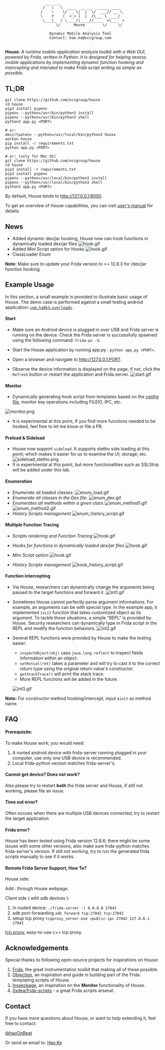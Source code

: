 ~~~
                  ___ ___
                 /   |   \  ____  __ __  ______ ____
                /    ~    \/  _ \|  |  \/  ___// __ \
                \    Y    (  <_> )  |  /\___ \  ___/
                 \___|_  / \____/|____//____  >\___  >
                       \/      House        \/     \/
                
                    Dynamic Mobile Analysis Tool
                    Contact: hao.ke@nccgroup.com
~~~

## 
**House**: *A runtime mobile application analysis toolkit with a Web GUI,
powered by Frida, written in Python. It is designed for helping assess mobile
applications by implementing dynamic function hooking and intercepting and
intended to make Frida script writing as simple as possible.*

## TL;DR
~~~
git clone https://github.com/nccgroup/house
cd house
pip3 install pipenv
pipenv --python=/usr/bin/python3 install
pipenv --python=/usr/bin/python3 shell
python3 app.py <PORT>

# or:
mkvirtualenv --python=/usr/local/bin/python3 house
workon house
pip install -r requirements.txt
python app.py <PORT>

# or: (only for Mac OS)
git clone https://github.com/nccgroup/house
cd house
pip3 install -r requirements.txt
pip3 install pipenv
pipenv --python=/usr/local/bin/python3 install
pipenv --python=/usr/local/bin/python3 shell
python3 app.py <PORT>
~~~
By default, House binds to http://127.0.0.1:8000.


To get an overview of House capabilities, you can visit [user's manual](https://github.com/nccgroup/house/wiki/Overview) for details.

## News
- Added dynamic dex/jar hooking, House now can hook functions in dynamically loaded dex/jar files
![hook.gif](./gifs/dyload.gif)
- Added Mini Script option for Hooks
![hook.gif](./gifs/dyload_mini.gif)
- ClassLoader Enum

**Note**: Make sure to update your Frida version to >= 12.8.3 for /dex/jar function hooking


## Example Usage

In this section, a small example is provided to illustrate basic usage of
House. The demo case is performed against a small testing android application:
[`com.ha0k3.overloads`](./test_apk/overloads.apk).

#### Start
- Make sure an Android device is plugged in over USB and Frida server is
running on the device. Check the Frida server is successfully spawned using the
following command: `frida-ps -U`.

- Start the House application by running app.py : `python app.py <PORT>`. 

- Open a browser and navigate to <http://127.0.0.1:PORT>.

- Observe the device information is displayed on the page, if not, click the
  `Refresh` button or restart the application and Frida server.
  	![start.gif](./gifs/start.gif)
  	
#### Monitor
- Dynamically generating hook script from templates based on the [config file](https://github.com/nccgroup/house/blob/master/scripts/monitor/monitor_hook.json), monitor key operations including FILEIO, IPC, etc. 


![monitor.png](./gifs/monitor.png)

- It is experimental at this point, If you find more functions needed to be hooked, feel free to let me know or file a PR.


#### Preload & Sideload
- House now support `sideload`. It supports stetho side loading at this point; which makes it easier for us to examine the UI; storage; etc.
    ![sideload_stetho.png](./gifs/sideload_stetho.png)
- It is experimental at this point, but more functionalities such as SSLStrip will be added under this tab.
    

#### Enumeration
- *Enumerate all loaded classes:*
	![enum_load.gif](./gifs/enum_load.gif)
- *Enumerate all classes in the Dex file:*
	![enum_dex.gif](./gifs/enum_dex.gif)
- *Enumerates all methods within a given class*
	![enum_method1.gif](./gifs/enum_method1.gif)
	![enum_method2.gif](./gifs/enum_method2.gif)
- *History Scripts management*
	![enum_history_script.gif](./gifs/enum_history_script.gif)
	
#### Multiple Function Tracing
- *Scripts rendering and Function Tracing*
	![hook.gif](./gifs/hook.gif)
	
- *Hooks for functions in dynamically loaded dex/jar files*
	![hook.gif](./gifs/dyload.gif)
	
- *Mini Script option*
	![hook.gif](./gifs/dyload_mini.gif)
	
- *History Scripts management*
	![hook_history_script.gif](./gifs/hook_history_script.gif)
	
	
#### Function intercepting
- Via House, researchers can dynamically change the arguments being passed to
  the target functions and forward it.
	![int1.gif](./gifs/int1.gif)

- Sometimes House cannot perfectly parse argument informations. For example, an
  arguments can be with special type. In the example app, it implemented
  `isLit` function that takes customized object as its argument. To tackle
  those situations, a simple "REPL" is provided by House. Security researchers
  can dynamically type in Frida script in the REPL and modify the function
  behaviors.
	![int2.gif](./gifs/int2.gif)
	
- Several REPL functions were provided by House to make the testing easier:
	- `inspectObject(obj)` uses `java.lang.reflect` to inspect fields information within an object.
	- `setRetval(ret)` takes a parameter and will try to cast it to the correct return type using the original return value's constructor.
    - `getStackTrace()` will print the stack trace.
	- More REPL functions will be added in the future.

	![int3.gif](./gifs/int3.gif)

**Note:** For constructor method hooking/intercept, input `$init` as method name.

## FAQ 
#### Prerequisite:

To make House work; you would need:

1. A rooted android device with frida-server running plugged in your computer, use only one USB device is recommended.
2. Local frida-python version matches frida-server's.


#### Cannot get device? Does not work?
Also please try to restart **both** the frida server and House, if still not working, please file an issue.

#### Time out error?
Often occues when there are multiple USB devices connected, try to restart the target application.

#### Frida error?
House has been tested using Frida version 12.8.6; there might be some issues with some other versions, also make sure frida-python matches frida-server's version. If still not working, try to run the generated frida scripts manually to see if it works.

#### Remote Frida Server Support, How To?

House side:

Add <remote-ip>:<remote-port> through House webpage.

Client side ( with adb devices ):

1. In rooted device: `./frida-server -l 0.0.0.0 27042`
2. adb port-forwarding `adb forward tcp:27042 tcp:27042`
3. setup tcp proxy `tcpproxy_server.exe <public-ip> 27042 127.0.0.1 27042`

[tcp proxy](https://www.partow.net/programming/tcpproxy/index.html), easy-to-use c++ tcp proxy.

## Acknowledgements
Special thanks to following open-source projects for inspirations on House:

1. [Frida](https://frida.re/), the great instrumentation toolkit that making all of these possible.
2. [Objection](https://github.com/sensepost/objection), an inspiration and guide in building part of the Frida templating scripts of House.
3. [Inspeckage](https://github.com/ac-pm/Inspeckage), an inspiration on the **Monitor** functionality of House.
4. [0xdea/frida-scripts](https://github.com/0xdea/frida-scripts/tree/master/android-snippets) - a great Frida scripts arsenal.


## Contact
If you have more questions about House, or want to help extending it, feel free to contact:

[@haoOnBeat](https://twitter.com/haoOnBeat)

Or send an email to: [Hao Ke](mailto:hao.ke@nccgroup.com?Subject=House)



